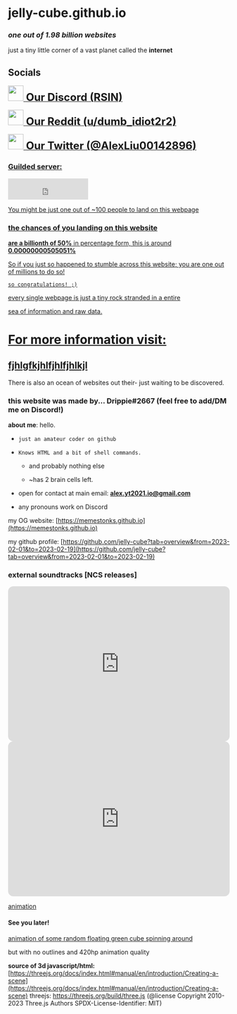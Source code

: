 # jelly-cube.github.io

### _one out of 1.98 billion websites_
just a tiny little corner of a vast planet called the **internet**

## Socials
<a href="https://discord.gg/u2BhsFPc"><image src="https://cdn-icons-png.flaticon.com/128/2111/2111370.png" width="35" height="35"><strong style="font-size: 24;"> Our Discord (RSIN)</strong></image>

<a href="https://www.reddit.com/user/dumb_idiot2r2"><image src="https://cdn-icons-png.flaticon.com/128/3670/3670226.png" width="35" height="35"><strong style="font-size: 24;"> Our Reddit (u/dumb_idiot2r2)
</strong></image>

<a href="https://twitter.com/AlexLiu00142896"><image src="https://cdn-icons-png.flaticon.com/128/3256/3256013.png" width="35" height="35"><strong style="font-size: 24;"> Our Twitter (@AlexLiu00142896)</strong></image>
   ### Guilded server:
   
<iframe src="https://www.guilded.gg/canvas_index.html?route=%2Fcanvas%2Fembed%2Fbadge%2FWlozqg8R" width="182" height="48" frameborder="0" scrolling="no"></iframe>
   
   
You might be just one out of ~100 people to land on this webpage

### the chances of you landing on this website

**are a billionth of 50%**
in percentage form, this is around **0.00000000505051%**

So if you just so happened to stumble across this website; 
you are one out of millions to do so!

`so congratulations! ;)` 

every single webpage is just a tiny rock stranded in a entire

sea of information and raw data.
# For more information visit:
##    [fjhlgfkjhlfjhlfjhlkjl](https:/jelly-cube/jelly-cube.github.io/figdizzsittt.md)


There is also an ocean of websites out their- just waiting to be discovered.



### this website was made by... **Drippie#2667** (feel free to add/DM me on Discord!)

**about me**: hello. 

- `just an amateur coder on github`

- `Knows HTML and a bit of shell commands.` 

   - and probably nothing else 

   - ~has 2 brain cells left.

 - open for contact at main email: **alex.yt2021.io@gmail.com**

 - any pronouns work on Discord 
   
 

 my OG website: [https://memestonks.github.io](https://memestonks.github.io)

 my github profile: [https://github.com/jelly-cube?tab=overview&from=2023-02-01&to=2023-02-19](https://github.com/jelly-cube?tab=overview&from=2023-02-01&to=2023-02-19)

### external soundtracks **[NCS releases]**
 
<iframe style="border-radius:12px" src="https://open.spotify.com/embed/playlist/3nI2Bkuxxzr1pY1H0cgQqo?utm_source=generator" width="100%" height="352" frameBorder="0" allowfullscreen="" allow="autoplay; clipboard-write; encrypted-media; fullscreen; picture-in-picture" loading="lazy"></iframe>

<iframe style="border-radius:12px" src="https://open.spotify.com/embed/playlist/49APwudtUCYjMzBBjNCn0g?utm_source=generator" width="100%" height="352" frameBorder="0" allowfullscreen="" allow="autoplay; clipboard-write; encrypted-media; fullscreen; picture-in-picture" loading="lazy"></iframe>

   [animation](https:/jelly-cube/jelly-cube.github.iogh-pages/fwdk.html)

#### **See you later!**

[animation of some random floating green cube spinning around](/animation.html)

but with no outlines and 420hp animation quality

**source of 3d javascript/html:** [https://threejs.org/docs/index.html#manual/en/introduction/Creating-a-scene](https://threejs.org/docs/index.html#manual/en/introduction/Creating-a-scene)
threejs: https://threejs.org/build/three.js
(@license Copyright 2010-2023 Three.js Authors
 SPDX-License-Identifier: MIT)
